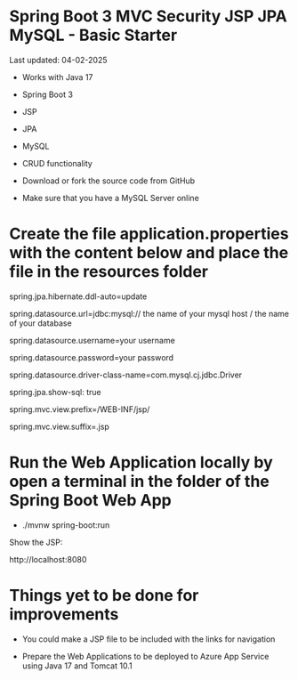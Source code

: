   # Spring Boot 3 MVC Security JSP JPA MySQL - Basic Starter

Last updated: 04-02-2025

- Works with Java 17

- Spring Boot 3

- JSP

- JPA

- MySQL

- CRUD functionality

- Download or fork the source code from GitHub

- Make sure that you have a MySQL Server online

# Create the file application.properties with the content below and place the file in the resources folder

spring.jpa.hibernate.ddl-auto=update

spring.datasource.url=jdbc:mysql:// the name of your mysql host / the name of your database

spring.datasource.username=your username 

spring.datasource.password=your password

spring.datasource.driver-class-name=com.mysql.cj.jdbc.Driver

spring.jpa.show-sql: true

spring.mvc.view.prefix=/WEB-INF/jsp/

spring.mvc.view.suffix=.jsp

# Run the Web Application locally by open a terminal in the folder of the Spring Boot Web App

- ./mvnw spring-boot:run 

Show the JSP:

http://localhost:8080

# Things yet to be done for improvements

- You could make a JSP file to be included with the links for navigation

- Prepare the Web Applications to be deployed to Azure App Service using Java 17 and Tomcat 10.1
